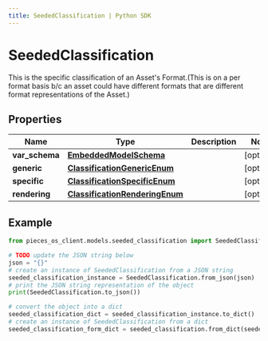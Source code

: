 ```yaml
---
title: SeededClassification | Python SDK
---
```


# SeededClassification

This is the specific classification of an Asset's Format.(This is on a per format basis b/c an asset could have different formats that are different format representations of the Asset.)

## Properties

Name | Type | Description | Notes
------------ | ------------- | ------------- | -------------
**var_schema** | [**EmbeddedModelSchema**](EmbeddedModelSchema) |  | [optional] 
**generic** | [**ClassificationGenericEnum**](ClassificationGenericEnum) |  | [optional] 
**specific** | [**ClassificationSpecificEnum**](ClassificationSpecificEnum) |  | [optional] 
**rendering** | [**ClassificationRenderingEnum**](ClassificationRenderingEnum) |  | [optional] 

## Example

```python
from pieces_os_client.models.seeded_classification import SeededClassification

# TODO update the JSON string below
json = "{}"
# create an instance of SeededClassification from a JSON string
seeded_classification_instance = SeededClassification.from_json(json)
# print the JSON string representation of the object
print(SeededClassification.to_json())

# convert the object into a dict
seeded_classification_dict = seeded_classification_instance.to_dict()
# create an instance of SeededClassification from a dict
seeded_classification_form_dict = seeded_classification.from_dict(seeded_classification_dict)
```


